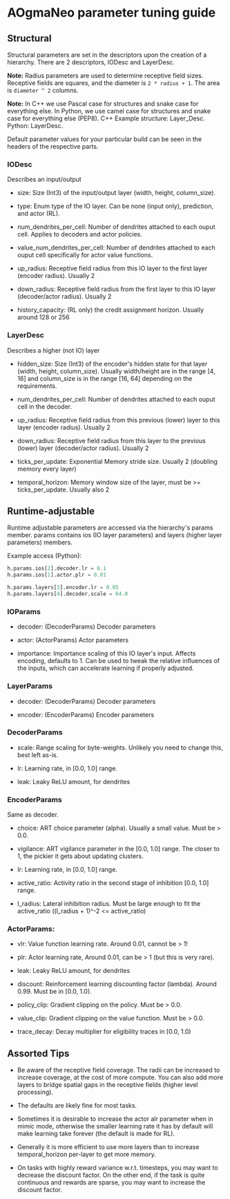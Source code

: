 # AOgmaNeo parameter tuning guide

## Structural

Structural parameters are set in the descriptors upon the creation of a hierarchy. There are 2 descriptors, IODesc and LayerDesc.

**Note:** Radius parameters are used to determine receptive field sizes. Receptive fields are squares, and the diameter is `2 * radius + 1`. The area is `diameter ^ 2` columns.

**Note:** In C++ we use Pascal case for structures and snake case for everything else. In Python, we use camel case for structures and snake case for everything else (PEP8). C++ Example structure: Layer_Desc. Python: LayerDesc.

Default parameter values for your particular build can be seen in the headers of the respective parts.

### IODesc

Describes an input/output

- size: Size (Int3) of the input/output layer (width, height, column_size).

- type: Enum type of the IO layer. Can be none (input only), prediction, and actor (RL).

- num_dendrites_per_cell: Number of dendrites attached to each ouput cell. Applies to decoders and actor policies.

- value_num_dendrites_per_cell: Number of dendrites attached to each ouput cell specifically for actor value functions.

- up_radius: Receptive field radius from this IO layer to the first layer (encoder radius). Usually 2

- down_radius: Receptive field radius from the first layer to this IO layer (decoder/actor radius). Usually 2

- history_capacity: (RL only) the credit assignment horizon. Usually around 128 or 256

### LayerDesc

Describes a higher (not IO) layer

- hidden_size: Size (Int3) of the encoder's hidden state for that layer (width, height, column_size). Usually width/height are in the range [4, 16] and column_size is in the range [16, 64] depending on the requirements.

- num_dendrites_per_cell: Number of dendrites attached to each ouput cell in the decoder.

- up_radius: Receptive field radius from this previous (lower) layer to this layer (encoder radius). Usually 2

- down_radius: Receptive field radius from this layer to the previous (lower) layer (decoder/actor radius). Usually 2

- ticks_per_update: Exponential Memory stride size. Usually 2 (doubling memory every layer)

- temporal_horizon: Memory window size of the layer, must be >= ticks_per_update. Usually also 2

## Runtime-adjustable

Runtime adjustable parameters are accessed via the hierarchy's params member. params contains ios (IO layer parameters) and layers (higher layer parameters) members.

Example access (Python):

```python
h.params.ios[2].decoder.lr = 0.1
h.params.ios[1].actor.plr = 0.01

h.params.layers[3].encoder.lr = 0.05
h.params.layers[4].decoder.scale = 64.0
```

### IOParams

- decoder: (DecoderParams) Decoder parameters

- actor: (ActorParams) Actor parameters

- importance: Importance scaling of this IO layer's input. Affects encoding, defaults to 1. Can be used to tweak the relative influences of the inputs, which can accelerate learning if properly adjusted.

### LayerParams

- decoder: (DecoderParams) Decoder parameters

- encoder: (EncoderParams) Encoder parameters

### DecoderParams

- scale: Range scaling for byte-weights. Unlikely you need to change this, best left as-is.

- lr: Learning rate, in [0.0, 1.0] range.

- leak: Leaky ReLU amount, for dendrites

### EncoderParams

Same as decoder.

- choice: ART choice parameter (alpha). Usually a small value. Must be > 0.0.

- vigilance: ART vigilance parameter in the [0.0, 1.0] range. The closer to 1, the pickier it gets about updating clusters.

- lr: Learning rate, in [0.0, 1.0] range.

- active_ratio: Activity ratio in the second stage of inhibition [0.0, 1.0] range.

- l_radius: Lateral inhibition radius. Must be large enough to fit the active_ratio ((l_radius + 1)^-2 <= active_ratio)

### ActorParams:

- vlr: Value function learning rate. Around 0.01, cannot be > 1!

- plr: Actor learning rate, Around 0.01, can be > 1 (but this is very rare).

- leak: Leaky ReLU amount, for dendrites

- discount: Reinforcement learning discounting factor (lambda). Around 0.99. Must be in [0.0, 1.0).

- policy_clip: Gradient clipping on the policy. Must be > 0.0.

- value_clip: Gradient clipping on the value function. Must be > 0.0.

- trace_decay: Decay multiplier for eligibility traces in [0.0, 1.0)

## Assorted Tips

- Be aware of the receptive field coverage. The radii can be increased to increase coverage, at the cost of more compute. You can also add more layers to bridge spatial gaps in the receptive fields (higher level processing).

- The defaults are likely fine for most tasks.

- Sometimes it is desirable to increase the actor alr parameter when in mimic mode, otherwise the smaller learning rate it has by default will make learning take forever (the default is made for RL).

- Generally it is more efficient to use more layers than to increase temporal_horizon per-layer to get more memory.

- On tasks with highly reward variance w.r.t. timesteps, you may want to decrease the discount factor. On the other end, if the task is quite continuous and rewards are sparse, you may want to increase the discount factor.
